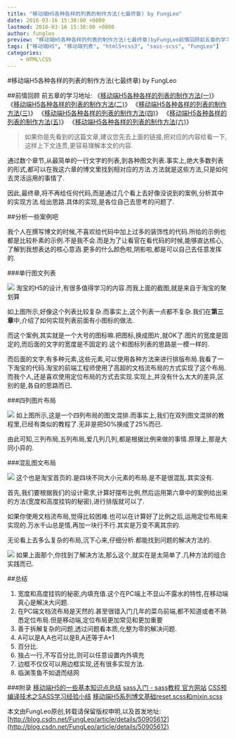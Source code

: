 ```yaml
---
title: "移动端H5各种各样的列表的制作方法(七最终章) by FungLeo"
date: 2016-03-16 15:38:00 +0800
lastmod: 2016-03-16 15:38:00 +0800
author: fungleo
preview: "移动端H5各种各样的列表的制作方法(七最终章)byFungLeo前情回顾前五章的学习地址:《移动端H5各种各样的列表的制作方法(一)》《移动端H5各种各样的列表的制作方法(二)》《移动端H5各种各样的列表的制作方法(三)》《移动端H5各种各样的列表的制作方法(四)》《移动端H5各种各样的列表的制作方法(五)》《移动端H5各种各样的列表的制作方法(六)》如果你是先看到"
tags: ["移动端H5", "移动端列表", "html5+css3", "sass-scss", "FungLeo"]
categories:
    - HTML\CSS
---
```


#移动端H5各种各样的列表的制作方法(七最终章) by FungLeo

##前情回顾
前五章的学习地址:
《[移动端H5各种各样的列表的制作方法(一)](http://blog.csdn.net/fungleo/article/details/50886680)》
《[移动端H5各种各样的列表的制作方法(二)](http://blog.csdn.net/FungLeo/article/details/50887529)》
《[移动端H5各种各样的列表的制作方法(三)](http://blog.csdn.net/FungLeo/article/details/50888014)》
《[移动端H5各种各样的列表的制作方法(四)](http://blog.csdn.net/fungleo/article/details/50894602)》
《[移动端H5各种各样的列表的制作方法(五)](http://blog.csdn.net/fungleo/article/details/50902689)》
《[移动端H5各种各样的列表的制作方法(六)](http://blog.csdn.net/FungLeo/article/details/50903374)》

>如果你是先看到的这篇文章,建议您先去上面的链接,把对应的内容给看一下,这样上下文连贯,更容易理解本文的内容.

通过数个章节,从最简单的一行文字的列表,到各种图文列表.事实上,绝大多数列表的形式,都可以在我这六章的博文里找到相对应的方法.方法就是这些方法,只是如何去灵活运用的事情了.

因此,最终章,将不再给任何代码,而是通过几个看上去好像没说到的案例,分析其中的实现方法.给出思路.具体的实现,是各位自己去思考的问题了.

##分析一些案例吧

我个人在撰写博文的时候,不喜欢给代码中加上过多的装饰性的代码.所给的示例也都是比较朴素的示例.不是我不会.而是为了让看官在看代码的时候,能够直达核心,了解到我想表达的核心意涵.更多的什么颜色啦,阴影啦,都是可以自己去任意发挥的.

###单行图文列表

![](https://raw.githubusercontent.com/fengcms/articles/master/image/36/52d7449b05db5bc59e393f9fe12619.jpg)
淘宝的H5的设计,有很多值得学习的内容.而我上面的截图,就是来自于淘宝的聚划算

如上图所示,好像这个列表比较复杂.而事实上,这个列表一点都不复杂.我们在**第三章**中,介绍了如何实现列表前面有小图标的做法.

而这个案例,其实就是一个大号的图标嘛.把图标,换成图片,就OK了.图片的宽度是固定的,而后面的文字的宽度是不固定的.这个和图标列表的思路是一模一样的.

而后面的文字,有多种元素,这些元素,可以使用各种方法来进行排版布局.我看了一下淘宝的代码.淘宝的前端工程师使用了高超的文档流布局的方式实现了这个布局.而我个人,还是喜欢使用定位布局的方式去实现.实现上,并没有什么太大的差异,区别的是,各自的思路而已.

###四列图片布局

![](https://raw.githubusercontent.com/fengcms/articles/master/image/90/ec7a3074531d151055eb3c57e240a9.jpg)
如上图所示,这是一个四列布局的图文混排.而事实上,我们在双列图文混排的教程里,已经有类似的教程了.无非是把50%换成了25%而已.

由此可知,三列布局,五列布局,爱几列几列,都是根据比例来做的事情.原理上,那是大同小异的.

###混乱图文布局

![](https://raw.githubusercontent.com/fengcms/articles/master/image/69/76b4a118ab9cc1abd1e76f477d377b.jpg)
这个也是淘宝首页的.是四块不同大小元素的布局.是不是很混乱.其实没有.

首先,我们要根据我们的设计需求,计算好摆布比例,然后运用第六章中的案例给出来的方法(宽度和高度挂钩的秘密),进行排版就可以了.

如果你使用文档流布局,觉得比较困难.也可以在计算好了比例之后,运用定位布局来实现的.万水千山总是情,再加一块行不行.其实是万变不离其宗的.

无论看上去多么复杂的布局,沉下心来,仔细分析.都能找到问题的解决方法的.

![](https://raw.githubusercontent.com/fengcms/articles/master/image/86/2bc409998de64b82544d91709bf423.jpg)
如果上面那个,你找到了解决方法,那么这个,就实在是太简单了.几种方法的组合实践而已.

##总结

1. 宽度和高度挂钩的秘密,内填充值.这个在PC端上不显山不露水的特性,在移动端真心是解决大问题.
2. 在PC端文档流布局是天然的.甚至很错入门几年的菜鸟前端,都不知道或者不熟悉定位布局.但是移动端,定位布局更加常见和更加重要
3. 善于拆解复杂的问题,透过问题看本质,化整为零的解决问题.
4. A可以是A,A也可以是B,A还等于A+1
5. 百分比.
6. 独占一行,不写百分比,则可以任意设置内外填充
7. 边框不仅仅可以用边框实现,还有很多实现方法.
8. 临渊羡鱼不如退而结网

###附录
[移动端H5的一些基本知识点总结](http://blog.csdn.net/fungleo/article/details/50811739)
[sass入门 - sass教程 官方网站](http://www.w3cplus.com/sassguide/)
[CSS预编译技术之SASS学习经验小结](http://blog.csdn.net/fungleo/article/details/50851192)
[移动端H5系列博文基础reset.scss和mixin.scss](http://blog.csdn.net/fungleo/article/details/50877720)

本文由FungLeo原创,转载请保留版权申明,以及首发地址: [http://blog.csdn.net/FungLeo/article/details/50905612](http://blog.csdn.net/FungLeo/article/details/50905612)